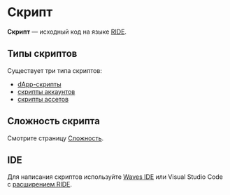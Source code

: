 # Скрипт

**Скрипт** — исходный код на языке [RIDE](/ru/ride/about-ride).

## Типы скриптов

Существует три типа скриптов:

* [dApp-скрипты](/ru/ride/script/script-types/dapp-script)
* [скрипты аккаунтов](/ru/ride/script/script-types/account-script)
* [скрипты ассетов](/ru/ride/script/script-types/asset-script)

## Сложность скрипта

Смотрите страницу [Сложность](/ru/ride/base-concepts/complexity).

## IDE

Для написания скриптов используйте [Waves IDE](/ru/building-apps/smart-contracts/tools/waves-ide) или Visual Studio Code с [расширением RIDE](https://marketplace.visualstudio.com/items?itemName=wavesplatform.waves-ride).
